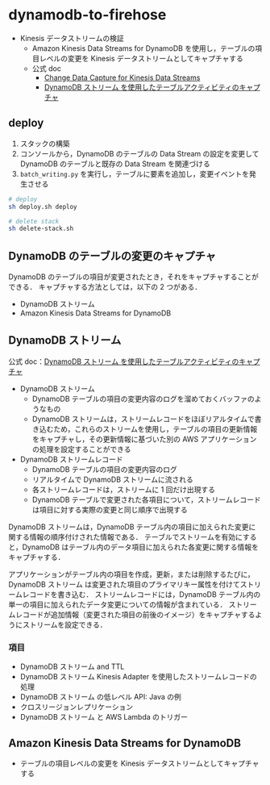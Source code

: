 # dynamodb-to-firehose

- Kinesis データストリームの検証
  - Amazon Kinesis Data Streams for DynamoDB を使用し，テーブルの項目レベルの変更を Kinesis データストリームとしてキャプチャする
  - 公式 doc
    - [Change Data Capture for Kinesis Data Streams](https://docs.aws.amazon.com/ja_jp/amazondynamodb/latest/developerguide/kds.html)
    - [DynamoDB ストリーム を使用したテーブルアクティビティのキャプチャ](https://docs.aws.amazon.com/ja_jp/amazondynamodb/latest/developerguide/Streams.html)

## deploy

1. スタックの構築
2. コンソールから，DynamoDB のテーブルの Data Stream の設定を変更して DynamoDB のテーブルと既存の Data Stream を関連づける
3. `batch_writing.py` を実行し，テーブルに要素を追加し，変更イベントを発生させる

```sh
# deploy
sh deploy.sh deploy

# delete stack
sh delete-stack.sh
```

## DynamoDB のテーブルの変更のキャプチャ

DynamoDB のテーブルの項目が変更されたとき，それをキャプチャすることができる．
キャプチャする方法としては，以下の 2 つがある．

- DynamoDB ストリーム
- Amazon Kinesis Data Streams for DynamoDB

## DynamoDB ストリーム

公式 doc：[DynamoDB ストリーム を使用したテーブルアクティビティのキャプチャ](https://docs.aws.amazon.com/ja_jp/amazondynamodb/latest/developerguide/Streams.html)

- DynamoDB ストリーム
  - DynamoDB テーブルの項目の変更内容のログを溜めておくバッファのようなもの
  - DynamoDB ストリームは，ストリームレコードをほぼリアルタイムで書き込むため，これらのストリームを使用し，テーブルの項目の更新情報をキャプチャし，その更新情報に基づいた別の AWS アプリケーションの処理を設定することができる
- DynamoDB ストリームレコード
  - DynamoDB テーブルの項目の変更内容のログ
  - リアルタイムで DynamoDB ストリームに流される
  - 各ストリームレコードは，ストリームに 1 回だけ出現する
  - DynamoDB テーブルで変更された各項目について，ストリームレコードは項目に対する実際の変更と同じ順序で出現する

DynamoDB ストリームは，DynamoDB テーブル内の項目に加えられた変更に関する情報の順序付けされた情報である．
テーブルでストリームを有効にすると，DynamoDB はテーブル内のデータ項目に加えられた各変更に関する情報をキャプチャする．

アプリケーションがテーブル内の項目を作成，更新，または削除するたびに，DynamoDB ストリーム は変更された項目のプライマリキー属性を付けてストリームレコードを書き込む．
ストリームレコードには，DynamoDB テーブル内の単一の項目に加えられたデータ変更についての情報が含まれている．
ストリームレコードが追加情報（変更された項目の前後のイメージ）をキャプチャするようにストリームを設定できる．

### 項目

- DynamoDB ストリーム and TTL
- DynamoDB ストリーム Kinesis Adapter を使用したストリームレコードの処理
- DynamoDB ストリーム の低レベル API: Java の例
- クロスリージョンレプリケーション
- DynamoDB ストリーム と AWS Lambda のトリガー

## Amazon Kinesis Data Streams for DynamoDB

- テーブルの項目レベルの変更を Kinesis データストリームとしてキャプチャする
